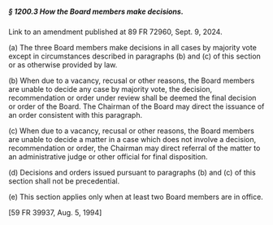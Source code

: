 ##### § 1200.3 How the Board members make decisions. #####

Link to an amendment published at 89 FR 72960, Sept. 9, 2024.

(a) The three Board members make decisions in all cases by majority vote except in circumstances described in paragraphs (b) and (c) of this section or as otherwise provided by law.

(b) When due to a vacancy, recusal or other reasons, the Board members are unable to decide any case by majority vote, the decision, recommendation or order under review shall be deemed the final decision or order of the Board. The Chairman of the Board may direct the issuance of an order consistent with this paragraph.

(c) When due to a vacancy, recusal or other reasons, the Board members are unable to decide a matter in a case which does not involve a decision, recommendation or order, the Chairman may direct referral of the matter to an administrative judge or other official for final disposition.

(d) Decisions and orders issued pursuant to paragraphs (b) and (c) of this section shall not be precedential.

(e) This section applies only when at least two Board members are in office.

[59 FR 39937, Aug. 5, 1994]